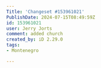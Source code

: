 ```yaml
---
Title: 'Changeset #153961021'
PublishDate: 2024-07-15T08:49:59Z
id: 153961021
user: Jerry Jorts
comment: added church
created_by: iD 2.29.0
tags:
- Montenegro

---
```

